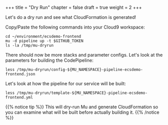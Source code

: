 +++
title = "Dry Run"
chapter = false
draft = true
weight = 2
+++

Let's do a dry run and see what CloudFormation is generated!

Copy/Paste the following commands into your Cloud9 workspace:

```
cd ~/environment/ecsdemo-frontend
mu -d pipeline up -t $GITHUB_TOKEN
ls -la /tmp/mu-dryrun
```

There should now be more stacks and parameter configs. Let's look at the parameters for building the CodePipeline:
```
less /tmp/mu-dryrun/config-${MU_NAMESPACE}-pipeline-ecsdemo-frontend.json
```

Let's look at how the pipeline for our service will be built:
```
less /tmp/mu-dryrun/template-${MU_NAMESPACE}-pipeline-ecsdemo-frontend.yml
```

{{% notice tip %}}
This will dry-run Mu and generate CloudFormation so you can examine what will be built before actually building it.
{{% /notice %}}
